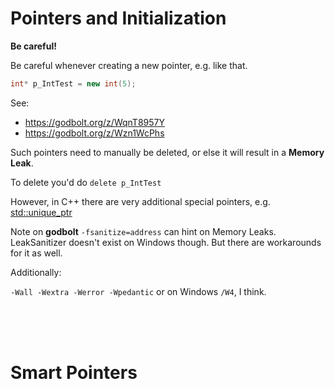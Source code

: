 # Pointers and Initialization

**Be careful!**

Be careful whenever creating a new pointer, e.g. like that.

```cpp
int* p_IntTest = new int(5);
```

See:

* https://godbolt.org/z/WqnT8957Y
* https://godbolt.org/z/Wzn1WcPhs


Such pointers need to manually be deleted, or else it will result in a **Memory Leak**.

To delete you'd do ``delete p_IntTest``

However, in C++ there are very additional special pointers, e.g. [std::unique_ptr](https://en.cppreference.com/w/cpp/memory/unique_ptr.html)


Note on **godbolt** ``-fsanitize=address`` can hint on Memory Leaks. LeakSanitizer doesn't exist on Windows though.
But there are workarounds for it as well.

Additionally:

``-Wall -Wextra -Werror -Wpedantic``
or on Windows ``/W4``, I think.


<br>
<br>
<br>

# Smart Pointers
